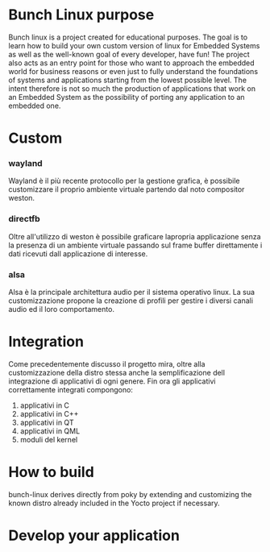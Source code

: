 # Bunch Linux purpose
Bunch linux is a project created for educational purposes. The goal is to learn how to build your own custom version of linux for Embedded Systems as well as the well-known goal of every developer, have fun!
The project also acts as an entry point for those who want to approach the embedded world for business reasons or even just to fully understand the foundations of systems and applications starting from the lowest possible level.
The intent therefore is not so much the production of applications that work on an Embedded System as the possibility of porting any application to an embedded one.

# Custom
### wayland
Wayland è il più recente protocollo per la gestione grafica, è possibile customizzare il proprio ambiente virtuale partendo dal noto compositor weston.  
### directfb
Oltre all'utilizzo di weston è possibile graficare lapropria applicazione senza la presenza di un ambiente virtuale passando sul frame buffer direttamente i dati ricevuti dall applicazione di interesse.
### alsa
Alsa è la principale architettura audio per il sistema operativo linux. La sua customizzazione propone la creazione di profili per gestire i diversi canali audio ed il loro comportamento. 

# Integration
Come precedentemente discusso il progetto mira, oltre alla customizzazione della distro stessa anche la semplificazione dell integrazione di applicativi di ogni genere.
Fin ora gli applicativi correttamente integrati compongono:
1. applicativi in C
2. applicativi in C++
3. applicativi in QT
4. applicativi in QML
5. moduli del kernel

# How to build
bunch-linux derives directly from poky by extending and customizing the known distro already included in the Yocto project if necessary.
   

# Develop your application

